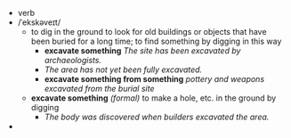 - verb
- /ˈekskəveɪt/
	- to dig in the ground to look for old buildings or objects that have been buried for a long time; to find something by digging in this way
		- **excavate something** *The site has been excavated by archaeologists.*
		- *The area has not yet been fully excavated.*
		- **excavate something from something** *pottery and weapons excavated from the burial site*
	- **excavate something** *(formal)* to make a hole, etc. in the ground by digging
		- *The body was discovered when builders excavated the area.*
-
